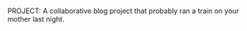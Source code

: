 # 
<ctlaltdeceased>
    
PROJECT:
A collaborative blog project that probably ran a train on your mother last night. 
